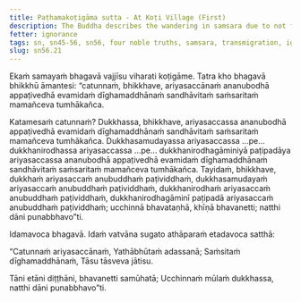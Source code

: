 ```yaml
---
title: Paṭhamakoṭigāma sutta - At Koṭi Village (First)
description: The Buddha describes the wandering in samsara due to not fully understanding and penetrating the Four Noble Truths.
fetter: ignorance
tags: sn, sn45-56, sn56, four noble truths, samsara, transmigration, ignorance
slug: sn56.21
---
```


Ekaṁ samayaṁ bhagavā vajjīsu viharati koṭigāme. Tatra kho bhagavā bhikkhū āmantesi: “catunnaṁ, bhikkhave, ariyasaccānaṁ ananubodhā appaṭivedhā evamidaṁ dīghamaddhānaṁ sandhāvitaṁ saṁsaritaṁ mamañceva tumhākañca.

Katamesaṁ catunnaṁ? Dukkhassa, bhikkhave, ariyasaccassa ananubodhā appaṭivedhā evamidaṁ dīghamaddhānaṁ sandhāvitaṁ saṁsaritaṁ mamañceva tumhākañca. Dukkhasamudayassa ariyasaccassa …pe… dukkhanirodhassa ariyasaccassa …pe… dukkhanirodhagāminiyā paṭipadāya ariyasaccassa ananubodhā appaṭivedhā evamidaṁ dīghamaddhānaṁ sandhāvitaṁ saṁsaritaṁ mamañceva tumhākañca. Tayidaṁ, bhikkhave, dukkhaṁ ariyasaccaṁ anubuddhaṁ paṭividdhaṁ, dukkhasamudayaṁ ariyasaccaṁ anubuddhaṁ paṭividdhaṁ, dukkhanirodhaṁ ariyasaccaṁ anubuddhaṁ paṭividdhaṁ, dukkhanirodhagāminī paṭipadā ariyasaccaṁ anubuddhaṁ paṭividdhaṁ; ucchinnā bhavataṇhā, khīṇā bhavanetti; natthi dāni punabbhavo”ti.

Idamavoca bhagavā. Idaṁ vatvāna sugato athāparaṁ etadavoca satthā:

“Catunnaṁ ariyasaccānaṁ,
Yathābhūtaṁ adassanā;
Saṁsitaṁ dīghamaddhānaṁ,
Tāsu tāsveva jātisu.

Tāni etāni diṭṭhāni,
bhavanetti samūhatā;
Ucchinnaṁ mūlaṁ dukkhassa,
natthi dāni punabbhavo”ti.
